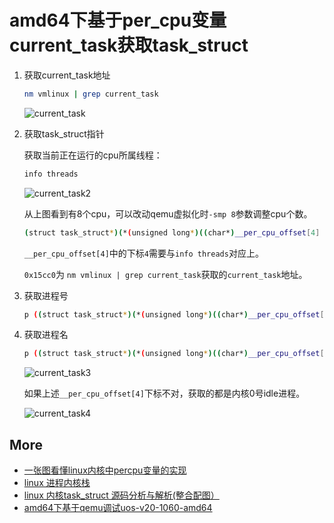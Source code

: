 # amd64下基于per_cpu变量current_task获取task_struct

1. 获取current_task地址

    ```bash
    nm vmlinux | grep current_task
    ```

    <!-- ![current_task.png](images/current_task.png) -->
    ![current_task](https://cdn.jsdelivr.net/gh/realwujing/picture-bed/current_task.png)

2. 获取task_struct指针

    获取当前正在运行的cpu所属线程：

    ```bash
    info threads
    ```

    <!-- ![current_task2.png](images/current_task2.png) -->
    ![current_task2](https://cdn.jsdelivr.net/gh/realwujing/picture-bed/current_task2.png)

    从上图看到有8个cpu，可以改动qemu虚拟化时`-smp 8`参数调整cpu个数。

    ```bash
    (struct task_struct*)(*(unsigned long*)((char*)__per_cpu_offset[4] + 0x15cc0))
    ```

    `__per_cpu_offset[4]`中的下标`4`需要与`info threads`对应上。

    `0x15cc0`为 `nm vmlinux | grep current_task`获取的`current_task`地址。

3. 获取进程号

    ```bash
    p ((struct task_struct*)(*(unsigned long*)((char*)__per_cpu_offset[4] + 0x15cc0)))->pid
    ```

4. 获取进程名

    ```bash
    p ((struct task_struct*)(*(unsigned long*)((char*)__per_cpu_offset[4] + 0x15cc0)))->comm
    ```

    <!-- ![current_task3.png](images/current_task3.png) -->
    ![current_task3](https://cdn.jsdelivr.net/gh/realwujing/picture-bed/current_task3.png)

    如果上述`__per_cpu_offset[4]`下标不对，获取的都是内核0号idle进程。

    <!-- ![current_task4.png](images/current_task4.png) -->
    ![current_task4](https://cdn.jsdelivr.net/gh/realwujing/picture-bed/current_task4.png)

## More

- [一张图看懂linux内核中percpu变量的实现](https://zhuanlan.zhihu.com/p/340985476)
- [linux 进程内核栈](https://zhuanlan.zhihu.com/p/296750228)
- [linux 内核task_struct 源码分析与解析(整合配图）](https://blog.csdn.net/weixin_38371073/article/details/114376410)
- [amd64下基于qemu调试uos-v20-1060-amd64](https://github.com/realwujing/linux-learning/blob/main/kernel/qemu/amd64%E4%B8%8B%E5%9F%BA%E4%BA%8Eqemu%E8%B0%83%E8%AF%95uos-v20-1060-amd64.md)
